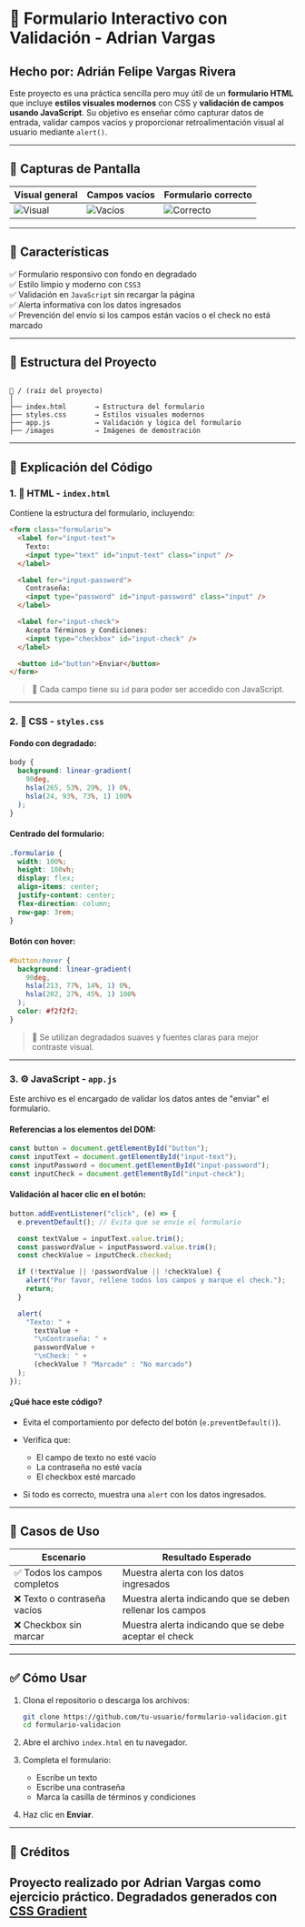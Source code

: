 # 📄 Formulario Interactivo con Validación - Adrian Vargas
## Hecho por: **Adrián Felipe Vargas Rivera**

Este proyecto es una práctica sencilla pero muy útil de un **formulario HTML** que incluye **estilos visuales modernos** con CSS y **validación de campos usando JavaScript**. Su objetivo es enseñar cómo capturar datos de entrada, validar campos vacíos y proporcionar retroalimentación visual al usuario mediante `alert()`.

---

## 📸 Capturas de Pantalla


| Visual general | Campos vacíos | Formulario correcto |
|----------------|----------------|---------------------|
| ![Visual](./images/formulario-visual.png) | ![Vacíos](./images/formulario-vacio.png) | ![Correcto](./images/formulario-completo.png) |

---

## 🚀 Características

✅ Formulario responsivo con fondo en degradado  
✅ Estilo limpio y moderno con `CSS3`  
✅ Validación en `JavaScript` sin recargar la página  
✅ Alerta informativa con los datos ingresados  
✅ Prevención del envío si los campos están vacíos o el check no está marcado

---

## 📁 Estructura del Proyecto

```

📁 / (raíz del proyecto)
│
├── index.html       → Estructura del formulario
├── styles.css       → Estilos visuales modernos
├── app.js           → Validación y lógica del formulario
├── /images          → Imágenes de demostración

````

---

## 🧱 Explicación del Código

### 1. 📄 HTML - `index.html`

Contiene la estructura del formulario, incluyendo:

```html
<form class="formulario">
  <label for="input-text">
    Texto:
    <input type="text" id="input-text" class="input" />
  </label>

  <label for="input-password">
    Contraseña:
    <input type="password" id="input-password" class="input" />
  </label>

  <label for="input-check">
    Acepta Términos y Condiciones:
    <input type="checkbox" id="input-check" />
  </label>

  <button id="button">Enviar</button>
</form>
````

> 🧠 Cada campo tiene su `id` para poder ser accedido con JavaScript.

---

### 2. 🎨 CSS - `styles.css`

#### Fondo con degradado:

```css
body {
  background: linear-gradient(
    90deg,
    hsla(265, 53%, 29%, 1) 0%,
    hsla(24, 93%, 73%, 1) 100%
  );
}
```

#### Centrado del formulario:

```css
.formulario {
  width: 100%;
  height: 100vh;
  display: flex;
  align-items: center;
  justify-content: center;
  flex-direction: column;
  row-gap: 3rem;
}
```

#### Botón con hover:

```css
#button:hover {
  background: linear-gradient(
    90deg,
    hsla(213, 77%, 14%, 1) 0%,
    hsla(202, 27%, 45%, 1) 100%
  );
  color: #f2f2f2;
}
```

> 🎨 Se utilizan degradados suaves y fuentes claras para mejor contraste visual.

---

### 3. ⚙️ JavaScript - `app.js`

Este archivo es el encargado de validar los datos antes de "enviar" el formulario.

#### Referencias a los elementos del DOM:

```javascript
const button = document.getElementById("button");
const inputText = document.getElementById("input-text");
const inputPassword = document.getElementById("input-password");
const inputCheck = document.getElementById("input-check");
```

#### Validación al hacer clic en el botón:

```javascript
button.addEventListener("click", (e) => {
  e.preventDefault(); // Evita que se envíe el formulario

  const textValue = inputText.value.trim();
  const passwordValue = inputPassword.value.trim();
  const checkValue = inputCheck.checked;

  if (!textValue || !passwordValue || !checkValue) {
    alert("Por favor, rellene todos los campos y marque el check.");
    return;
  }

  alert(
    "Texto: " +
      textValue +
      "\nContraseña: " +
      passwordValue +
      "\nCheck: " +
      (checkValue ? "Marcado" : "No marcado")
  );
});
```

#### ¿Qué hace este código?

* Evita el comportamiento por defecto del botón (`e.preventDefault()`).
* Verifica que:

  * El campo de texto no esté vacío
  * La contraseña no esté vacía
  * El checkbox esté marcado
* Si todo es correcto, muestra una `alert` con los datos ingresados.

---

## 🧪 Casos de Uso

| Escenario                    | Resultado Esperado                                        |
| ---------------------------- | --------------------------------------------------------- |
| ✅ Todos los campos completos | Muestra alerta con los datos ingresados                   |
| ❌ Texto o contraseña vacíos  | Muestra alerta indicando que se deben rellenar los campos |
| ❌ Checkbox sin marcar        | Muestra alerta indicando que se debe aceptar el check     |

---

## ✅ Cómo Usar

1. Clona el repositorio o descarga los archivos:

   ```bash
   git clone https://github.com/tu-usuario/formulario-validacion.git
   cd formulario-validacion
   ```

2. Abre el archivo `index.html` en tu navegador.

3. Completa el formulario:

   * Escribe un texto
   * Escribe una contraseña
   * Marca la casilla de términos y condiciones

4. Haz clic en **Enviar**.

---

## 🙌 Créditos
Proyecto realizado por **Adrian Vargas** como ejercicio práctico.
Degradados generados con [CSS Gradient](https://cssgradient.io/)
---